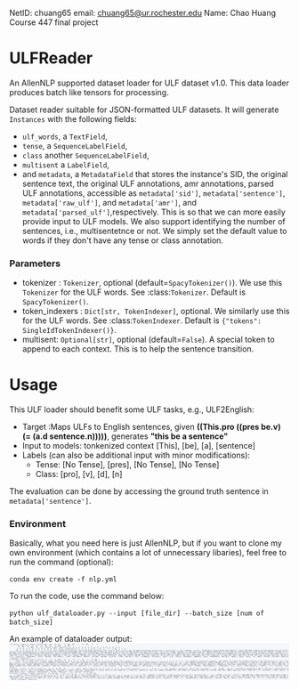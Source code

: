 NetID: chuang65
email: chuang65@ur.rochester.edu
Name: Chao Huang
Course 447 final project

# ULFReader
An AllenNLP supported dataset loader for ULF dataset v1.0. This data loader produces batch like tensors for processing.

Dataset reader suitable for JSON-formatted ULF datasets.
It will generate `Instances` with the following fields:
  - `ulf_words`, a `TextField`,
  - `tense`, a `SequenceLabelField`,
  - `class` another `SequenceLabelField`,
  - `multisent` a `LabelField`,
  - and `metadata`, a `MetadataField` that stores the instance's SID, the original sentence text,
    the original ULF annotations, amr annotations, parsed ULF annotations, accessible as `metadata['sid']`,
    `metadata['sentence']`, `metadata['raw_ulf']`, and
    `metadata['amr']`, and `metadata['parsed_ulf']`,respectively. This is so that we can more easily provide input to ULF models.
We also support identifying the number of sentences, i.e., multisentetnce or not.
We simply set the default value to words if they don't have any tense or class annotation.

### Parameters
* tokenizer : `Tokenizer`, optional (default=`SpacyTokenizer()`).
    We use this `Tokenizer` for the ULF words.  See :class:`Tokenizer`.
    Default is `SpacyTokenizer()`. 
* token_indexers : `Dict[str, TokenIndexer]`, optional.
    We similarly use this for the ULF words.  See :class:`TokenIndexer`.
    Default is `{"tokens": SingleIdTokenIndexer()}`.
* multisent: `Optional[str]`, optional (default=`False`).
    A special token to append to each context. This is to help the sentence transition.

# Usage

This ULF loader should benefit some ULF tasks, e.g., ULF2English:
* Target :Maps ULFs to English sentences, given **((This.pro ((pres be.v) (= (a.d sentence.n)))))**, generates **"this be a sentence"**
* Input to models: tonkenized context [This], [be], [a], [sentence]
* Labels (can also be additional input with minor modifications): 
    * Tense: [No Tense], [pres], [No Tense], [No Tense]
    * Class: [pro], [v], [d], [n]

The evaluation can be done by accessing the ground truth sentence in `metadata['sentence']`.

### Environment
Basically, what you need here is just AllenNLP, but if you want to clone my own environment (which contains a lot of unnecessary libaries), feel free to run the command (optional):

```
conda env create -f nlp.yml
```

To run the code, use the command below:
```
python ulf_dataloader.py --input [file_dir] --batch_size [num of batch_size]
```

An example of dataloader output:
![An example of output from dataloader](./example_output.jpg)


